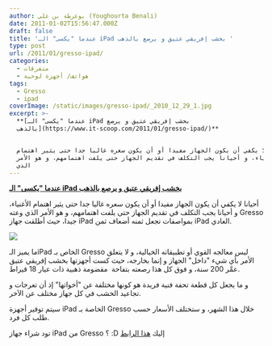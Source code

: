 ```yaml
---
author: يوغرطة بن علي (Youghourta Benali)
date: 2011-01-02T15:56:47.000Z
draft: false
title: 'عندما "يكسى" الـ iPad بخشب إفريقي عتيق و يرصع بالذهب '
type: post
url: /2011/01/gresso-ipad/
categories:
  - متفرقات
  - هواتف/ أجهزة لوحية
tags:
  - Gresso
  - ipad
coverImage: /static/images/gresso-ipad/_2010_12_29_1.jpg
excerpt: >-
  **[عندما "يكسى" الـ iPad بخشب إفريقي عتيق و يرصع
  بالذهب](https://www.it-scoop.com/2011/01/gresso-ipad/)**


  أحيانا لا يكفي أن يكون الجهاز مفيدا أو أن يكون سعره غاليا جدا حتى يثير اهتمام
  الأغنياء، و أحيانا يجب التكلف في تقديم الجهاز حتى يلفت اهتمامهم، و هو الأمر
  الذي
---
```

**[عندما "يكسى" الـ iPad بخشب إفريقي عتيق و يرصع بالذهب](https://www.it-scoop.com/2011/01/gresso-ipad/)**

أحيانا لا يكفي أن يكون الجهاز مفيدا أو أن يكون سعره غاليا جدا حتى يثير اهتمام الأغنياء، و أحيانا يجب التكلف في تقديم الجهاز حتى يلفت اهتمامهم، و هو الأمر الذي وعته Gresso جيدا، حيث أطلقت جهاز iPad بمواصفات تجعل ثمنه أضعاف ثمن iPad العادي.

![](/static/images/gresso-ipad/\_2010\_12\_29\_1.jpg)

ما يميز الـiPad الخاص بـ Gresso ليس معالجه القوي أو تطبيقاته الخيالية، و لا يتعلق الأمر بأي شيء "داخل" الجهاز و إنما بخارجه، حيث كست أجهزتها بخشب إفريقي عتيق عمَّر 200 سنة، و فوق كل هذا رصعته بتفاحة  مقضومة ذهبية ذات عيار 18 قيراط.

و ما يجعل كل قطعة تحفة فنية فريدة هو كونها مختلفة عن "أخواتها" إذ أن تعرجات و تجاعيد الخشب في كل جهاز مختلف عن الآخر.

سيتم توفير أجهزة iPad الخاصة بـ Gresso خلال هذا الشهر، و ستختلف الأسعار حسب طلب كل فرد.

تود شراء جهاز iPad من Gresso ؟ :D إليك [هذا الرابط](http://www.gresso.com/)
